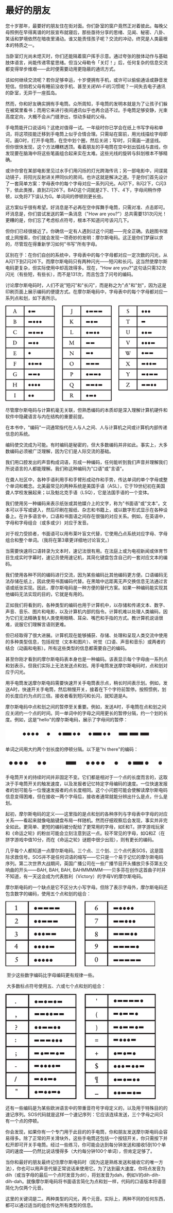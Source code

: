 # 最好的朋友

​	您十岁那年，最要好的朋友住在街对面。你们卧室的窗户竟然正对着彼此。每晚父母照例在早得离谱的时辰宣布就寝后，那些亟待分享的思绪、见闻、秘密、八卦、笑话和梦境依然在暗夜里涌动。谁又能责怪孩子呢？交流的冲动，终究是人类最根本的特质之一。

​	当卧室灯光尚未熄灭时，你们还能隔着窗户挥手示意。通过夸张的肢体动作与基础肢体语言，尚能传递零星思绪。但当父母勒令「关灯！」后，任何复杂的信息交流都变得举步维艰——此时便需要动用更隐蔽的通讯方式。

​	该如何继续交流呢？若你足够幸运，十岁便拥有手机，或许可以偷偷通话或静音发短信。但倘若父母有睡前没收手机、甚至关闭Wi-Fi的习惯呢？一间失去电子通讯的卧室，无异于一座孤岛。

​	然而，你和好友确实拥有手电筒。众所周知，手电筒的发明本就是为了让孩子们躲在被窝里看书；而用它来进行夜间通讯似乎也再合适不过。手电筒足够安静，光束高度定向，大概不会从门缝渗出，惊动多疑的父母。

​	手电筒能开口说话吗？这绝对值得一试。一年级时你已学会在纸上书写字母和单词，将这项技能迁移到手电筒上似乎合情合理。只需站在窗前，用光线描绘字母即可。画O时，打开手电筒，在空中划个圈，然后关闭；写I时，只需画一道竖线。但你很快发现，这个方法糟糕透顶。看着朋友的手电筒在空中划出弧线与直线，你发现要在脑海中将这些笔画组合起来实在太难。这些光线的旋转与斜划根本不够精确。

​	或许你曾在某部电影里见过水手们用闪烁的灯光跨海传讯；另一部电影中，间谍晃动镜子，将阳光反射进关押同伙的房间。也许这就是解决之道。于是你们首先设计了一套简单方案：字母表中的每个字母对应一系列闪光。A闪1下，B闪2下，C闪3下，依此类推，直到Z闪26下。BAD这个词就是2下、1下、4下，字母间稍作停顿，以免将7下误认为G。单词间的停顿则更长些。

​	这方案似乎很有希望。好消息是不必再在空中挥舞手电筒，只需对准、点击即可。坏消息是，你们尝试发送的第一条消息（"How are you?"）总共需要131次闪光！更糟的是，你们忘了考虑标点符号，根本不知道问号该闪几下。

​	但你们已经很接近了。你确信一定有人遇到过这个问题——完全正确。去趟图书馆或上网搜索，你们就会发现一项奇妙的发明：摩尔斯电码。这正是你们梦寐以求的，尽管现在得重新学习如何"书写"所有字母。

​	区别在于：在你们自创的系统中，字母表中的每个字母都对应一定次数的闪光，从A闪1下到Z闪26下。而摩尔斯电码只有两种闪光——短闪和长闪。这当然使摩尔斯电码更复杂，但实际使用中却高效得多。现在，"How are you?"这句话只需32次闪光（有些短，有些长），而不是131次，而且包含了问号的编码。

​	讨论摩尔斯电码时，人们不说"短闪"和"长闪"，而是称之为"点"和"划"，因为这是印刷页面上展示编码的便捷方式。在摩尔斯电码中，字母表中的每个字母都对应一系列点和划，如下表所示。

![image-20250223154237449](assets/image-20250223154237449.png)

​	尽管摩尔斯电码与计算机毫无关联，但熟悉编码的本质却是深入理解计算机硬件和软件中隐藏语言与内在结构的重要前提。

​	在本书中，"编码"一词通常指代在人与人之间、人与计算机之间或计算机内部传递信息的系统。

​	编码使交流成为可能。有时编码是秘密的，但大多数编码并非如此。事实上，大多数编码必须被广泛理解，因为它们是人际交流的基础。

​	我们用口腔发出的声音构成词语，形成一种编码，任何能听到我们声音并理解我们所说语言的人都能理解。我们称这种编码为"口语"或"言语"。

​	在聋人社区中，各种手语利用手和手臂形成动作和手势，传达单词的单个字母或整个单词和概念。北美最常见的两种系统是美国手语（ASL），它于19世纪初在美国聋人学校发展起来；以及魁北克手语（LSQ），它是法国手语的一个变体。

​	我们使用另一种编码来表示纸张或其他媒介上的文字，称为"书面语"或"文本"。文本可以手写或键入，然后印刷在报纸、杂志和书籍上，或以数字形式显示在各种设备上。在许多语言中，口语和书面语之间存在很强的对应关系。例如，在英语中，字母和字母组合（或多或少）对应于发音。

​	对于视力受损者，书面语可以用布莱叶盲文代替，它使用凸点系统对应字母、字母组合和整个单词。（我将在第3章更详细地讨论盲文。）

​	当需要快速将口语转录为文本时，速记法很有用。在法庭上或为电视新闻或体育节目生成实时字幕时，速记员使用速记机，其简化键盘包含自己的一套对应文本的编码。

​	我们使用各种不同的编码进行交流，因为某些编码比其他编码更方便。口语编码无法存储在纸上，因此使用书面编码代替。在黑暗中远距离无声交换信息无法通过言语或纸张实现。因此，摩尔斯电码是一种方便的替代方案。如果一种编码能实现其他编码无法实现的目的，它就是有用的。

​	正如我们将看到的，各种类型的编码也用于计算机中，以存储和传递文本、数字、声音、音乐、图片和电影，以及计算机内部的指令。计算机难以处理人类编码，因为它们无法精确复制人类使用眼睛、耳朵、嘴巴和手指的方式。教计算机说话很难，说服它们理解言语则更难。

​	但已经取得了很大进展。计算机现在能够捕获、存储、处理和呈现人类交流中使用的多种类型信息，包括视觉（文本和图片）、听觉（口语、声音和音乐）或两者的结合（动画和电影）。所有这些类型的信息都需要自己的编码。

​	甚至你刚才看到的摩尔斯电码表本身也是一种编码。该表显示每个字母由一系列点和划表示。但我们实际上无法发送点和划。用手电筒发送摩尔斯电码时，点和划对应于闪光。

​	用手电筒发送摩尔斯电码需要快速开关手电筒表示点，稍长时间表示划。例如，发送A时，快速开关手电筒，然后稍慢开关，接着在下个字符前暂停。按照惯例，划的长度应约为点的三倍。接收者看到短闪和长闪，就知道是A。

​	摩尔斯电码中点和划之间的暂停至关重要。例如，发送A时，手电筒在点和划之间应关闭约一个点的时间。同一单词中的字母之间用更长的暂停分隔，约一个划的长度。例如，这是"hello"的摩尔斯电码，展示了字母间的暂停：

![image-20250223152043294](assets/image-20250223152043294.png)	

单词之间用大约两个划长度的停顿分隔。以下是"hi there"的编码：

![image-20250223152321463](assets/image-20250223152321463.png)

​	手电筒开关的持续时间并非固定不变。它们都是相对于一个点的长度而言的，这取决于手电筒开关的触发速度，以及发报者记忆特定字母编码的速度。一位快速发报者的划可能与一位慢速发报者的点长度相同。这个小问题可能会使解读摩尔斯电码信息变得困难，但在接收一两个字母后，接收者通常就能分辨出什么是点，什么是划。

​	起初，摩尔斯电码的定义——这里指的是点和划的各种序列与字母表中字母的对应关系——看起来就像电脑键盘布局一样随机。然而仔细观察后会发现，事实并非完全如此。更简单、更短的编码被分配给了更常用的字母，如E和T。拼字游戏玩家和《命运之轮》的粉丝可能会立刻注意到这一点。较不常见的字母，如Q和Z（在拼字游戏中值10分，而在《命运之轮》谜题中很少出现），则有更长的编码。

​	几乎每个人都知道一点摩尔斯电码。三个点、三个划、三个点代表SOS，这是国际求救信号。SOS并不是任何词语的缩写——它只是一个易于记忆的摩尔斯电码序列。第二次世界大战期间，英国广播公司在一些广播节目开头播放贝多芬第五交响曲的开头——BAH, BAH, BAH, BAHMMMMM——贝多芬在创作这首曲子时并不知道，有一天这会成为代表胜利（Victory）的字母V的摩尔斯电码。

​	摩尔斯电码的一个缺点是它不区分大小写字母。但除了表示字母外，摩尔斯电码还包含数字的编码，使用五个点和划的组合：

![image-20250223153139312](assets/image-20250223153139312.png)

​	至少这些数字编码比字母编码更有规律一些。

​	大多数标点符号使用五、六或七个点和划的组合：

![image-20250223153515746](assets/image-20250223153515746.png)

​	还有一些编码是为某些欧洲语言中的带重音符号字母定义的，以及用于特殊目的的速记序列。SOS代码就是这样一个速记序列：它应该连续发送，三个字母之间只有一个点的停顿。

​	你会发现，如果你有一个专门用于此目的的手电筒，你和朋友发送摩尔斯电码会容易得多。除了正常的开关滑块外，这些手电筒还包括一个按钮开关，你只需按下并松开即可开关手电筒。经过一些练习，你可能会达到每分钟发送和接收5到10个单词的速度——仍然比说话慢得多（大约每分钟100个单词），但肯定足够了。

​	当你和最好的朋友最终记住摩尔斯电码时（因为这是熟练发送和接收它的唯一方法），你也可以用声音代替正常说话来使用它。为了达到最大速度，你将点发音为dih（或当字母的最后一个点时发音为dit），将划发音为dah，例如V的dih-dih-dih-dah。就像摩尔斯电码将书面语言简化为点和划一样，代码的口语版本将语音简化为仅两个元音。

​	这里的关键词是二。两种类型的闪光，两个元音。实际上，两种不同的任何东西，都可以通过适当的组合传达所有类型的信息。

